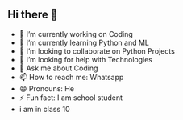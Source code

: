 ## Hi there 👋
- 🔭 I’m currently working on Coding
- 🌱 I’m currently learning Python and ML
- 👯 I’m looking to collaborate on Python Projects
- 🤔 I’m looking for help with Technologies
- 💬 Ask me about Coding
- 📫 How to reach me: Whatsapp
- 😄 Pronouns: He
- ⚡ Fun fact: I am school student
- i am in class 10
